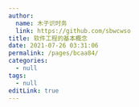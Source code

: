```yaml
---
author: 
  name: 木子识时务
  link: https://github.com/sbwcwso
title: 软件工程的基本概念
date: 2021-07-26 03:31:06
permalink: /pages/bcaa84/
categories: 
  - null
tags: 
  - null
editLink: true
---
```


